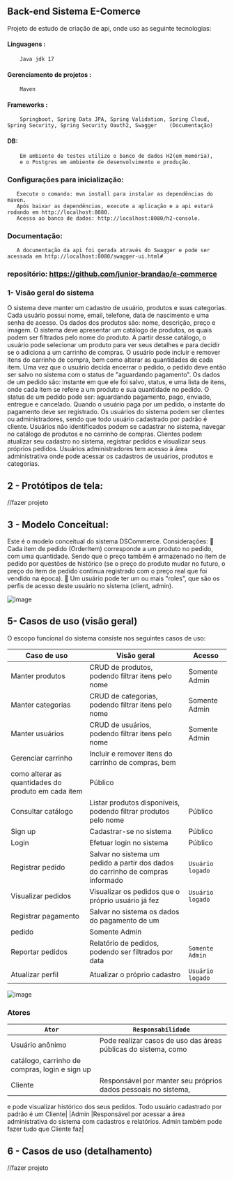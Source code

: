 ## Back-end Sistema E-Comerce
 Projeto de estudo de criação de api, onde uso as seguinte tecnologias:
   #### Linguagens :
        Java jdk 17 
   #### Gerenciamento de projetos :
        Maven
   #### Frameworks :
        Springboot, Spring Data JPA, Spring Validation, Spring Cloud, Spring Security, Spring Security Oauth2, Swagger    (Documentação)
   #### DB:
        Em ambiente de testes utilizo o banco de dados H2(em memória),
        e o Postgres em ambiente de desenvolvimento e produção.
   ### Configurações para inicialização:
       Execute o comando: mvn install para instalar as dependências do maven.
       Após baixar as dependências, execute a aplicação e a api estará rodando em http://localhost:8080.
       Acesso ao banco de dados: http://localhost:8080/h2-console.
   ### Documentação:
       A documentação da api foi gerada através do Swagger e pode ser acessada em http://localhost:8080/swagger-ui.html#

### repositório: https://github.com/junior-brandao/e-commerce 

### 1- Visão geral do sistema
   O sistema deve manter um cadastro de usuário, produtos e suas categorias. Cada
   usuário possui nome, email, telefone, data de nascimento e uma senha de acesso. Os
   dados dos produtos são: nome, descrição, preço e imagem. O sistema deve apresentar
   um catálogo de produtos, os quais podem ser filtrados pelo nome do produto. A partir
   desse catálogo, o usuário pode selecionar um produto para ver seus detalhes e para
   decidir se o adiciona a um carrinho de compras. O usuário pode incluir e remover itens
   do carrinho de compra, bem como alterar as quantidades de cada item. Uma vez que o
   usuário decida encerrar o pedido, o pedido deve então ser salvo no sistema com o status
   de "aguardando pagamento". Os dados de um pedido são: instante em que ele foi salvo,
   status, e uma lista de itens, onde cada item se refere a um produto e sua quantidade no
   pedido. O status de um pedido pode ser: aguardando pagamento, pago, enviado,
   entregue e cancelado. Quando o usuário paga por um pedido, o instante do pagamento
   deve ser registrado. Os usuários do sistema podem ser clientes ou administradores,
   sendo que todo usuário cadastrado por padrão é cliente. Usuários não identificados
   podem se cadastrar no sistema, navegar no catálogo de produtos e no carrinho de
   compras. Clientes podem atualizar seu cadastro no sistema, registrar pedidos e visualizar
   seus próprios pedidos. Usuários administradores tem acesso à área administrativa onde
   pode acessar os cadastros de usuários, produtos e categorias.

## 2 - Protótipos de tela: 
   //fazer projeto

## 3 - Modelo Conceitual: 
Este é o modelo conceitual do sistema DSCommerce. Considerações:
   Cada item de pedido (OrderItem) corresponde a um produto no pedido, com uma
quantidade. Sendo que o preço também é armazenado no item de pedido por
questões de histórico (se o preço do produto mudar no futuro, o preço do item de
pedido continua registrado com o preço real que foi vendido na época).
   Um usuário pode ter um ou mais "roles", que são os perfis de acesso deste usuário
no sistema (client, admin).

![image](https://github.com/junior-brandao/e-commerce/assets/140202509/6ad23843-fccc-4735-a71f-a98cb470d092)

## 5- Casos de uso (visão geral)
O escopo funcional do sistema consiste nos seguintes casos de uso:

| Caso de uso                                         | Visão geral                                                                     | Acesso            |
|-----------------------------------------------------|---------------------------------------------------------------------------------|-------------------|
| Manter produtos                                     | CRUD de produtos, podendo filtrar itens pelo nome                               | Somente Admin     |
| Manter categorias                                   | CRUD de categorias, podendo filtrar itens pelo nome                             | Somente Admin     |
| Manter usuários                                     | CRUD de usuários, podendo filtrar itens pelo nome                               | Somente Admin     |
| Gerenciar carrinho                                  | Incluir e remover itens do carrinho de compras, bem                             |                   |
| como alterar as quantidades do produto em cada item | Público                                                                         |                   |
| Consultar catálogo                                  | Listar produtos disponíveis, podendo filtrar produtos pelo nome                 | Público           |
| Sign up                                             | Cadastrar-se no sistema                                                         | Público           |
| Login                                               | Efetuar login no sistema                                                        | Público           |
| Registrar pedido                                    | Salvar no sistema um pedido a partir dos dados do carrinho de compras informado | `Usuário logado ` |
| Visualizar pedidos                                  | Visualizar os pedidos que o próprio usuário já fez                              | `Usuário logado ` |
| Registrar pagamento                                 | Salvar no sistema os dados do pagamento de um                                   |                   |
| pedido                                              | Somente Admin                                                                   |                   |
| Reportar pedidos                                    | Relatório de pedidos, podendo ser filtrados por data                            | `Somente Admin `  |
| Atualizar perfil                                    | Atualizar o próprio cadastro                                                    | `Usuário logado`  |

![image](https://github.com/junior-brandao/e-commerce/assets/140202509/2ed5d20d-f271-4c28-83fc-6047ec321a5d)
### Atores
| `Ator`| `Responsabilidade`|
|----|----|
|Usuário anônimo|Pode realizar casos de uso das áreas públicas do sistema, como 
catálogo, carrinho de compras, login e sign up|
|Cliente|Responsável por manter seu próprios dados pessoais no sistema, 
e pode visualizar histórico dos seus pedidos. Todo usuário
cadastrado por padrão é um Cliente|
|Admin |Responsável por acessar a área administrativa do sistema com
cadastros e relatórios. Admin também pode fazer tudo que
Cliente faz|


## 6 - Casos de uso (detalhamento) 
   //fazer projeto
